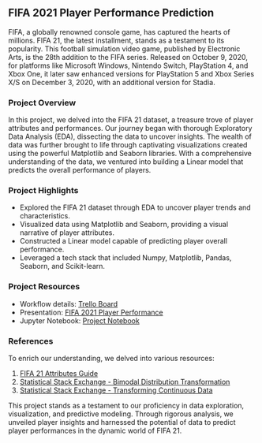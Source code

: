 ## FIFA 2021 Player Performance Prediction

FIFA, a globally renowned console game, has captured the hearts of millions. FIFA 21, the latest installment, stands as a testament to its popularity. This football simulation video game, published by Electronic Arts, is the 28th addition to the FIFA series. Released on October 9, 2020, for platforms like Microsoft Windows, Nintendo Switch, PlayStation 4, and Xbox One, it later saw enhanced versions for PlayStation 5 and Xbox Series X/S on December 3, 2020, with an additional version for Stadia.

### Project Overview
In this project, we delved into the FIFA 21 dataset, a treasure trove of player attributes and performances. Our journey began with thorough Exploratory Data Analysis (EDA), dissecting the data to uncover insights. The wealth of data was further brought to life through captivating visualizations created using the powerful Matplotlib and Seaborn libraries. With a comprehensive understanding of the data, we ventured into building a Linear model that predicts the overall performance of players.

### Project Highlights
- Explored the FIFA 21 dataset through EDA to uncover player trends and characteristics.
- Visualized data using Matplotlib and Seaborn, providing a visual narrative of player attributes.
- Constructed a Linear model capable of predicting player overall performance.
- Leveraged a tech stack that included Numpy, Matplotlib, Pandas, Seaborn, and Scikit-learn.

### Project Resources
- Workflow details: [Trello Board](https://trello.com/b/tshnNl7o)
- Presentation: [FIFA 2021 Player Performance](https://github.com/swap1688/data_mid_bootcamp_project_FIFA_MoneyBall/blob/master/Fifaball.pptx)
- Jupyter Notebook: [Project Notebook](https://github.com/swap1688/data_mid_bootcamp_project_FIFA_MoneyBall/blob/master/fifa21_final.ipynb)

### References
To enrich our understanding, we delved into various resources:
1. [FIFA 21 Attributes Guide](https://fifauteam.com/fifa-21-attributes-guide/)
2. [Statistical Stack Exchange - Bimodal Distribution Transformation](https://stats.stackexchange.com/questions/209241/what-transformation-should-i-use-for-a-bimodal-distribution)
3. [Statistical Stack Exchange - Transforming Continuous Data](https://stats.stackexchange.com/questions/124059/how-to-transform-continuous-data-with-extreme-bimodal-distribution)

This project stands as a testament to our proficiency in data exploration, visualization, and predictive modeling. Through rigorous analysis, we unveiled player insights and harnessed the potential of data to predict player performances in the dynamic world of FIFA 21.
